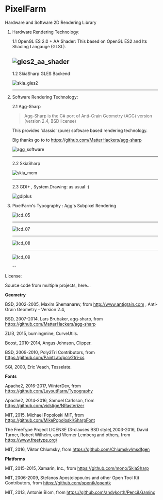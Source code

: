 PixelFarm
=========
Hardware and Software 2D Rendering Library

1.  Hardware Rendering Technology:
    
    1.1  OpenGL ES 2.0  + AA Shader:
    This based on OpenGL ES2 and Its Shading Langauge (GLSL).
    
    ![gles2_aa_shader](https://cloud.githubusercontent.com/assets/7447159/20637925/221cc87a-b3c9-11e6-94a5-47c3b1026fd9.png)
    ---
    
    1.2  SkiaSharp GLES Backend
    
    ![skia_gles2](https://cloud.githubusercontent.com/assets/7447159/20637926/23d76080-b3c9-11e6-98b3-1e7ac8d1f04a.png)
	 
    ---
	 
	
2. Software Rendering Technology: 

      2.1 Agg-Sharp

      >Agg-Sharp is the C# port of Anti-Grain Geometry (AGG)  version (version 2.4, BSD license) 
	
    This provides 'classic' (pure) software based rendering technology.

    Big thanks go to to https://github.com/MatterHackers/agg-sharp
	
    ![agg_software](https://cloud.githubusercontent.com/assets/7447159/20637922/0b017956-b3c9-11e6-8c3b-41baad33af67.png)
	
    ---
	
    2.2 SkiaSharp
    
      
    ![skia_mem](https://cloud.githubusercontent.com/assets/7447159/20637927/26678d70-b3c9-11e6-999a-28c2e08942ac.png)
	
    ---
    
    2.3  GDI+ , System.Drawing: as usual :)	
    
    ![gdiplus](https://cloud.githubusercontent.com/assets/7447159/20637923/1d0e1f78-b3c9-11e6-80d2-3c335bbca025.png)
    
	

3. PixelFarm's Typography :
   Agg's Subpixel Rendering 
   
	![lcd_05](https://cloud.githubusercontent.com/assets/7447159/22738636/ceba4840-ee3a-11e6-8cd6-400b9d356fd7.png)
   
    ---
	![lcd_07](https://cloud.githubusercontent.com/assets/7447159/22779712/6e1512c2-eeee-11e6-9352-8c0c4fc1dc95.png)

	---
	![lcd_08](https://cloud.githubusercontent.com/assets/7447159/22780442/590abe10-eef1-11e6-93f6-bf4bbcfa3f34.png)


	---
 
	![lcd_09](https://cloud.githubusercontent.com/assets/7447159/22780526/a0e65712-eef1-11e6-948a-eca8e8158aaa.png)



	--
 
License:

Source code from multiple projects,
here...

**Geometry**

BSD, 2002-2005, Maxim Shemanarev, from http://www.antigrain.com , Anti-Grain Geometry - Version 2.4,

BSD, 2007-2014, Lars Brubaker, agg-sharp, from  https://github.com/MatterHackers/agg-sharp

ZLIB, 2015, burningmine, CurveUtils.

Boost, 2010-2014, Angus Johnson, Clipper.

BSD, 2009-2010, Poly2Tri Contributors, from https://github.com/PaintLab/poly2tri-cs

SGI, 2000, Eric Veach, Tesselate.


**Fonts**

Apache2, 2016-2017, WinterDev, from https://github.com/LayoutFarm/Typography

Apache2, 2014-2016, Samuel Carlsson, from https://github.com/vidstige/NRasterizer

MIT, 2015, Michael Popoloski MIT, from https://github.com/MikePopoloski/SharpFont

The FreeType Project LICENSE (3-clauses BSD style),2003-2016, David Turner, Robert Wilhelm, and Werner Lemberg and others, from https://www.freetype.org/

MIT, 2016, Viktor Chlumsky, from https://github.com/Chlumsky/msdfgen

**Platforms**

MIT, 2015-2015, Xamarin, Inc., from https://github.com/mono/SkiaSharp

MIT, 2006-2009,  Stefanos Apostolopoulos and other Open Tool Kit Contributors, from https://github.com/opentk/opentk

MIT, 2013, Antonie Blom, from  https://github.com/andykorth/Pencil.Gaming

